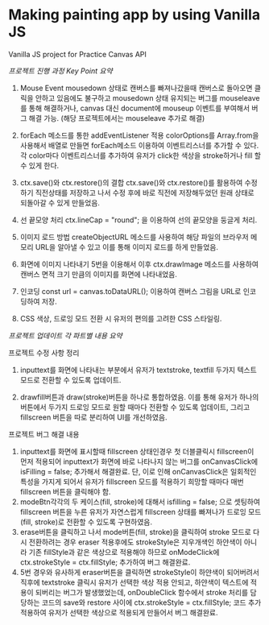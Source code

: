 # Making painting app by using Vanilla JS

Vanilla JS project for Practice Canvas API

_프로젝트 진행 과정 Key Point 요약_

1. Mouse Event
   mousedown 상태로 캔버스를 빠져나갔을때 캔버스로 돌아오면 클릭을 안하고 있음에도 불구하고 mousedown 상태 유지되는 버그를 mouseleave를 통해 해결하거나, canvas 대신 document에 mouseup 이벤트를 부여해서 버그 해결 가능. (해당 프로젝트에서는 mouseleave 추가로 해결)

2. forEach 메소드를 통한 addEventListener 적용
   colorOptions를 Array.from을 사용해서 배열로 만들면 forEach메소드 이용하여 이벤트리스너를 추가할 수 있다. 각 color마다 이벤트리스너를 추가하여 유저가 click한 색상을 stroke하거나 fill 할 수 있게 한다.

3. ctx.save()와 ctx.restore()의 결합
   ctx.save()와 ctx.restore()를 활용하여 수정하기 직전상태를 저장하고 나서 수정 후에 바로 직전에 저장해두었던 원래 상태로 되돌아갈 수 있게 만들었음.

4. 선 끝모양 처리
   ctx.lineCap = "round"; 을 이용하여 선의 끝모양을 둥글게 처리.

5. 이미지 로드 방법
   createObjectURL 메소드를 사용하여 해당 파일의 브라우저 메모리 URL을 알아낼 수 있고 이를 통해 이미지 로드를 하게 만들었음.

6. 화면에 이미지 나타내기
   5번을 이용해서 이후 ctx.drawImage 메소드를 사용하여 캔버스 면적 크기 만큼의 이미지를 화면에 나타내었음.

7. 인코딩
   const url = canvas.toDataURL(); 이용하여 캔버스 그림을 URL로 인코딩하여 저장.

8. CSS
   색상, 드로잉 모드 전환 시 유저의 편의를 고려한 CSS 스타일링.

_프로젝트 업데이트 각 파트별 내용 요약_

프로젝트 수정 사항 정리

1. inputtext를 화면에 나타내는 부분에서 유저가 textstroke, textfill 두가지 텍스트 모드로 전환할 수 있도록 업데이트.

2. drawfill버튼과 draw(stroke)버튼을 하나로 통합하였음. 이를 통해 유저가 하나의 버튼에서 두가지 드로잉 모드로 원할 때마다 전환할 수 있도록 업데이트, 그리고 fillscreen 버튼을 따로 분리하여 UI를 개선하였음.

프로젝트 버그 해결 내용

1. inputtext를 화면에 표시할때 fillscreen 상태인경우 첫 더블클릭시 fillscreen이 먼저 적용되어 inputtext가 화면에 바로 나타나지 않는 버그를 onCanvasClick에 isFilling = false; 추가해서 해결완료. 단, 이로 인해 onCanvasClick은 일회적인 특성을 가지게 되어서 유저가 fillscreen 모드를 적용하기 희망할 때마다 매번 fillscreen 버튼을 클릭해야 함.
2. modeBtn각각의 두 케이스(fill, stroke)에 대해서 isfilling = false; 으로 셋팅하여 fillscreen 버튼을 누른 유저가 자연스럽게 fillscreen 상태를 빠져나가 드로잉 모드(fill, stroke)로 전환할 수 있도록 구현하였음.
3. erase버튼을 클릭하고 나서 mode버튼(fill, stroke)을 클릭하여 stroke 모드로 다시 전환하려는 경우 eraser 적용후에도 strokeStyle은 지우개색인 하얀색이 아니라 기존 fillStyle과 같은 색상으로 적용해야 하므로 onModeClick에 ctx.strokeStyle = ctx.fillStyle; 추가하여 버그 해결완료.
4. 5번 경우와 유사하게 eraser버튼을 클릭하면 strokeStyle이 하얀색이 되어버려서 직후에 textstroke 클릭시 유저가 선택한 색상 적용 안되고, 하얀색이 텍스트에 적용이 되버리는 버그가 발생했었는데, onDoubleClick 함수에서 stroke 처리를 담당하는 코드의 save와 restore 사이에 ctx.strokeStyle = ctx.fillStyle; 코드 추가 적용하여 유저가 선택한 색상으로 적용되게 만들어서 버그 해결완료.
